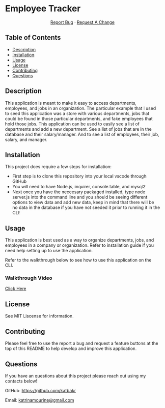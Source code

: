 # Employee Tracker

<p align="center">
    <a href="https://github.com/matwll/nearby-breweries/issues">Report Bug</a>
    ·
    <a href="https://github.com/matwll/nearby-breweries/issues">Request A Change</a>
  </p>
</div>
  
  ## Table of Contents
  * [Description](#description)
  * [Installation](#installation)
  * [Usage](#usage)
  * [License](#license)
  * [Contributing](#contributing)
  * [Questions](#questions)


  ## Description
  This application is meant to make it easy to access departments, employees, and jobs in an organization. The particular example that I used to seed this application was a store with various departments, jobs that could be found in those particular departments, and fake employees that hold those jobs. This application can be used to easily see a list of departments and add a new department. See a list of jobs that are in the database and their salary/manager. And to see a list of employees, their job, salary, and manager. 

  ## Installation
  This project does require a few steps for installation: 
  * First step is to clone this repository into your local vscode through GitHub 
  * You will need to have Node.js, inquirer, console.table, and mysql2 
  * Next once you have the neccesary packaged installed, type node server.js into the command line and you should be seeing different options to view data and add new data, keep in mind that there will be no data in the database if you have not seeded it prior to running it in the CLI!

  ## Usage
  This application is best used as a way to organize departments, jobs, and employees in a company or organization. Refer to installation guide if you need help setting up to use the application. 

  Refer to the walkthrough below to see how to use this application on the CLI.

 
  ### Walkthrough Video
  [Click Here]()


## License
See MIT Liscense for information. 

  ## Contributing
  Please feel free to use the report a bug and request a feature buttons at the top of this README to help develop and improve this application.

  ## Questions
  If you have an questions about this project please reach out using my contacts below!
  
  GitHub: https://github.com/katbakr

  Email: katrinamourine@gmail.com

